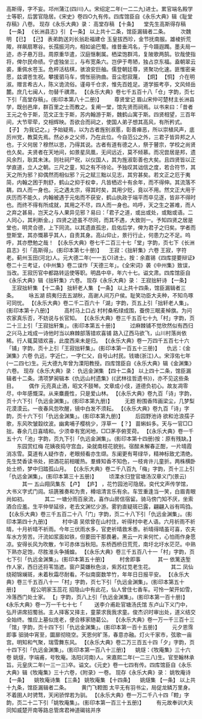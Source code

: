 <!-- { "loadSidebar": true } -->
高斯得，字不妄。邛州蒲江(四川)人。宋绍定二年(一二二九)进士。累官端名殿学士等职，后罢官隐居。《宋史》卷四○九有传。四库馆臣自《永乐大典》辑《耻堂存稿》八卷。
现存《永乐大典》录：
高堂存稿 【十条】 　堂先生高斯得存稿 【一条】 
《长洲县志》引 【一条】 
以上共十二条，馆臣漏辑者二条。
　　次魏明 【已】  【己】 表弟韵送刘长翁赴福建仓
玉皇拔西珍，金节抚南服。雄棱折荒陬，祥飙扇寒谷。长孺振河内，相如谕巴蜀。维昔垂鸿名，于今蹑遐躅。墨夫局一迹，赤子悬万目。周原重华遣，汉庭惬剸属。栖梁饱群鸿，复陂歌两鹄。钦哉使指将，俾尔民命绩。宁虚独坐三，与布宽条六。岂伊于粤陋，独占京东福。盍朝翠云裘，重佩水苍玉。危枰活枯棋，骇浪安巨舳。儒登朝廷尊，贤聚功化速。匪惟密亲愿，兹谓苍生祝。攀援驷马车，惆怅丽驹曲。音尘慰寂蔑， 【炯】  【恫】 介在明淑。赠言希古人，陈义诡流俗。谨毋千仓求，惟先百姓足。道学振考亭，文风倾岳麓。庶几七闽人，勿替千禩肃。
 【《永乐大典》卷七千五百十八「仓」字韵，页七下引「高堂存稿」。(影印本第八十二册)】 
　　尊贤堂记
眉山宋仲可楚材主长洲县学，既创邑庠，群百里之士而教之。复阐一堂，馆先贤而祠焉。以书来曰：「昔者王元之令于斯，范文正生于斯，苏内翰游于斯，魏鹤山寓于斯。四贤相望，三百年间，大节荦荦，交相辉映。吾欲合而祠之，使国人弟子想其高风，有所矜式。 【子】 为我记之。」予始疑焉，以为古者旌别淑慝，彰善瘅恶，所以崇植风声，底厉州党，教莫先焉。然必乡之父师，乃在此位。今自范公之外，三君子皆异邦之人也，于义何居？穆然以思，乃得其说。古者有道有德之人，祭于瞽宗，学校之尚贤也久矣。夫贤者在天地间，如景星凤凰，无间远近，莫不倾慕。而况尝居是邦，遗风余烈，耿其未沫。则社祠尸祝，以仪国人，其为旌淑彰善也大矣。且四贤皆以正学直道，立人之朝。三尺之童，知之有不待论。予独叹其诎信之度，若合符节，其天之所为邪？抑偶然而相似邪？元之赋三黜以见志，其穷甚矣。若文正之厄于夷简，内翰之困于荆舒，鹤山之抑于权幸，凡皆栖迟十有余年，而不得伸。其流落不耦，四人而一身也。元之遇太宗，得其时矣，其用少贬，竟以不用。然文正大用于庆历而不能久，内翰被遇于元佑而不获安，鹤山执政于端平而卒见逐，皆非不得时也。而终不得有所成就，其用之不尽，四人而一身也。呜呼，天之生之甚难，而人之弃之甚易，岂天之与人果异见邪？易曰：「君子之道，或出或处，或黜或语。二人同心，其利断金。」四贤之迹虽不尽同，而其不遇，大致则一。予知四贤之居是堂也，明灵合德，上下同流。以其遗直孤忠，启佑后学，俾为君子之归矣。学者而登斯堂，其亦慨慕乎其人，自责其身。高山仰止，景行行止，何患力之不足。呜呼，其亦懋勉之哉！
 【《永乐大典》卷七千二百三十七「堂」字韵，页七下《长洲县志》引「高斯得」。(影印本第七十册)】 
　王寂：《拙轩集》六卷
王寂，字符老。蓟州玉田(河北)人。元大德二年(一一五○)进士。按：余嘉锡《四库提要辩证》卷二十三考证，《中州集》卷二误作「天德三年」。《全宋词》袭《中州集》致误，当改。王寂历官中都路转运使等职。明昌中卒，年六十七。谥文肃。四库馆臣自《永乐大典》辑《拙轩集》六卷。
现存《永乐大典》录：
王寂拙轩诗 【一条】 　王寂拙轩集 【十二条】 
拙轩老人集 【一条】 
以上共十四条，馆臣漏辑者三条。
　　咏五湖
鸱夷归去五湖秋，高谢人间万户侯。耻笑功臣大夫种，不知鸟啄可同忧。
 【《永乐大典》卷二千二百六十「湖」字韵，页五上引「拙轩老人集」。(影印本第十八册)】 
　　高村马上口占
村村桑柘绿成围，蚕傍三眠麦棹旗。为问农家真乐否，不妨说与长官知。
 【《永乐大典》卷三千五百七十九「村」字韵，页二十三上引「王寂拙轩集」。(影印本第五十册)】 
　　过麻棘铺不觉欣然似有西归之兴马上戏成一诗他时当以麻棘部落错欢喜铺
路入辽西马欲飞，山川村落尚依稀。行人辄莫错欢喜，此度西来未是归。
 【《永乐大典》卷一万四千五百七十六「铺」字韵，页十上引「王寂拙轩集」。(影印本第一百五十三册)】 
　仇远：《金渊集》六卷
仇远，字近仁，一字仁父，自号山村民。钱塘(浙江)人。宋淳佑七年(一二四七)生。元大德九年曾为溧阳教授。四库馆臣自《永乐大典》辑《金渊集》六卷。
现存《永乐大典》录：
仇远金渊集 【四十二条】 
以上四十二条，馆臣漏辑者十二条。清项梦昶辑本《仇远山村遗集》(《武林往哲遗书》)，亦不见这些条目。
　　偶作
元亮真止酒，昭文不鼓琴。文章成小伎，道德负初心。故友凋零尽，中年感慨深。从来麋鹿性，只是爱山林。
 【《永乐大典》卷九百「诗」字韵，页十六下引「仇远金渊集」。(影印本第九册)】 
　　无题
粉围香阵画梁尘，几梦梨花漠漠云。一夜春风忽吹醒，镜中白发不须耘。
 【《永乐大典》卷九百「诗」字韵，页十六下引「仇远金渊集」。(影印本第九册)】 
　　后园野池诗
欲和沧浪孺子歌，东风吹皱縠纹波。幽禽哺子樱桃少，浮草一 【？】 苗蝌蚪多。天与一官□□拙，春余几日喜晴和。少须幸有宽闲地，□□茅亭俯芰荷。
 【《永乐大典》卷一千五十六「池」字韵，页九下引「仇远金渊集」。(影印本第十四册)按：原有残缺。】 
　　东园赏红梅
花姨夜捣守宫血，染就南枝花貌别。宿酲未解春正酣，一片晴霞消冻雪。莫道有人疑作杏，老眼频看亦生缬。东阑更有萼绿华，精神标致尤清绝。先生焚香读书处，把酒花前相暖热。羣蜂知香不知色，一枝肯许儿童折。两株横卧处士桥，梦中归踏孤山月。
 【《永乐大典》卷二千八百九「梅」字韵，页十三上引「仇远金渊集」。(影印本第三十五册)】 
　　顷溧水归登官塘汤汉章义门(景云)
　　　其一
五山翔凤集东 【卢】  【庐】 ，花竹园池可隐居。奕代文声传学馆，大书义字式门闾。埙篪雅奏和为贵，樽俎清言乐有余。车笠重逢当一笑，白眉青眼尚如初。
　　　其二
一塘分雨百泉流，喜作山房信宿留。骑马傍门知不厌，坐索酒合应羞。生平仲举延徐，老去文渊忆少游。雾豹直疑斑已露，翩翩入谷有鸣驺。
 【《永乐大典》卷三千五百二十八「门」字韵，页二十八下引「仇远金渊集」。(影印本第四十九册)】 
　　村中语
吴侬曾在山村住，听得村中老人语。六月祈雨不祈晴，十月祈晴不祈雨。今年三伏雨水多，官吏祈晴救禾黍。祈晴得晴虽可喜，农夫车水方劳苦。汗流如浆面如铁，但要田干那畏暑。黑云一片来何忙，心怕雨作身愿凉。安得长风为吹散，乍可赤体当秋阳。东桥西桥日荒荒，南圩北圩水茫茫。中熟下熟亦足饱，尽胜淮头争捕蝗。
 【《永乐大典》卷三千五百八十一「村」字韵，页七下引「仇远金渊集」。(影印本第五十册)】 
　　村舍即事
　　　其一
依篱迭堑作人家，西日还将苇箔遮。窗户莫嫌秋色淡，紫苏红苋老生花。
　　　其二
凤仙绕砌锦斓斑，未着秋霜尽耐看。不似南窗数竿竹，年年日日报平安。
 【《永乐大典》卷三千五百八十一「村」字韵，页七下引「仇远金渊集」。(影印本第五十册)】 
　　程公明家玉蕊花
招隐山中有此花，仙人曾住七香车。可怜一架开如雪，冷落西门处士家。
 【」字韵，页八上引「仇远金渊集」。(影印本第一百十册)】《永乐大典》卷一万一千七十七「 
　　送李介甫赴官塘汤氏馆
东卢山下义门中，弘开讲席招蜀翁。主人择客又择主，童蒙求我我求童。俊杰识时审出处，道义结交全始终。惟应上墓似庞老，便合移家随葛公。
 【《永乐大典》卷一万一千三百十三「馆」字韵，页十四下引「仇远金渊集」。(影印本第一百十五册)】 
　　元夕恩霈即事
驲骑中宵至，圜扉彻晓空。天恩何旷荡，春意亦融。灯火千家市，弦歌一亩宫。明知和气聚，瑞雪舞东风。
 【《永乐大典》卷二万三百五十四「夕」字韵，页十四下引「仇远金渊集」。(影印本第一百八十三册)】 
　姚燧：《牧庵集》三十六卷
姚燧，字端甫，号牧庵。洛阳(河南)人。宋嘉熙二年(一二三八)生。官至翰林承旨。元皇庆二年(一三一三)卒。谥文。《元史》卷一七四有传。四库馆臣自《永乐大典》辑《牧庵集》三十六卷，《附录》一卷。
现存《永乐大典》录：
姚牧庵诗 【一条】 　姚牧庵诗集 【三条】 
姚牧庵集 【十四条】 　姚燧集 【一条】 
以上共十九条，馆臣漏辑者二条。
　　黄门飞鞚图
太平无有羽书尘，局促龙鳞万里身。不着圉人时骋骛，天闲骄悍若为驯。
 【《永乐大典》卷一万二千八十四「鞚」字韵，页二十二下引「姚牧庵集」。(影印本第一百三十五册)】 
　　有元故奉训大夫同知威楚开南等路总管席君神道碣铭并序
